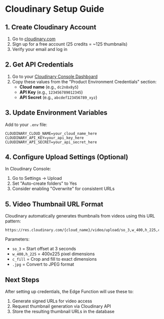 # Cloudinary Setup Guide

## 1. Create Cloudinary Account

1. Go to [cloudinary.com](https://cloudinary.com)
2. Sign up for a free account (25 credits = ~125 thumbnails)
3. Verify your email and log in

## 2. Get API Credentials

1. Go to your [Cloudinary Console Dashboard](https://console.cloudinary.com/)
2. Copy these values from the "Product Environment Credentials" section:
   - **Cloud name** (e.g., `dc2n8x8y5`)
   - **API Key** (e.g., `123456789012345`)
   - **API Secret** (e.g., `abcdef123456789_xyz`)

## 3. Update Environment Variables

Add to your `.env` file:
```
CLOUDINARY_CLOUD_NAME=your_cloud_name_here
CLOUDINARY_API_KEY=your_api_key_here
CLOUDINARY_API_SECRET=your_api_secret_here
```

## 4. Configure Upload Settings (Optional)

In Cloudinary Console:
1. Go to Settings → Upload
2. Set "Auto-create folders" to Yes
3. Consider enabling "Overwrite" for consistent URLs

## 5. Video Thumbnail URL Format

Cloudinary automatically generates thumbnails from videos using this URL pattern:
```
https://res.cloudinary.com/{cloud_name}/video/upload/so_3,w_400,h_225,c_fill/{public_id}.jpg
```

Parameters:
- `so_3` = Start offset at 3 seconds
- `w_400,h_225` = 400x225 pixel dimensions
- `c_fill` = Crop and fill to exact dimensions
- `.jpg` = Convert to JPEG format

## Next Steps

After setting up credentials, the Edge Function will use these to:
1. Generate signed URLs for video access
2. Request thumbnail generation via Cloudinary API
3. Store the resulting thumbnail URLs in the database